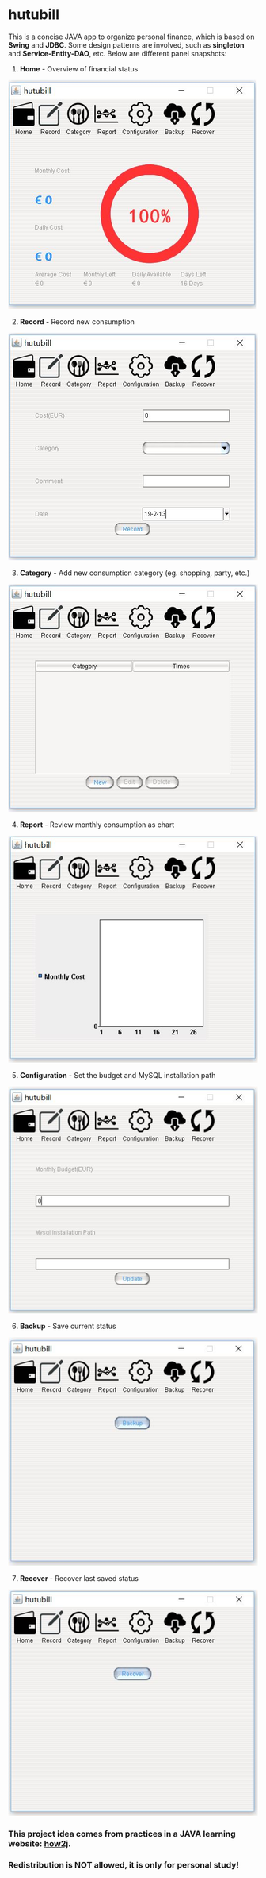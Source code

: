 # hutubill
This is a concise JAVA app to organize personal finance, which is based on **Swing** and **JDBC**. Some design patterns are involved, such as **singleton** and **Service-Entity-DAO**, etc. Below are different panel snapshots:

1. **Home** - Overview of financial status

![](img/snapshot/home.JPG "home")

2. **Record** - Record new consumption

![](img/snapshot/record.JPG "record")

3. **Category** - Add new consumption category (eg. shopping, party, etc.)

![](img/snapshot/category.JPG "category")

4. **Report** - Review monthly consumption as chart

![](img/snapshot/report.JPG "report")

5. **Configuration** - Set the budget and MySQL installation path

![](img/snapshot/configuration.JPG "configuration")

6. **Backup** - Save current status

![](img/snapshot/backup.JPG "backup")

7. **Recover** - Recover last saved status

![](img/snapshot/recover.JPG "recover")


### This project idea comes from practices in a JAVA learning website: [how2j](http://how2j.cn/). 

### Redistribution is NOT allowed, it is only for personal study!

